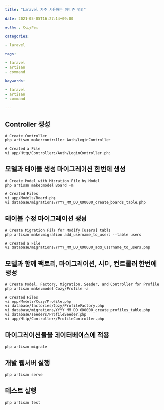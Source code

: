 ```yaml
---
title: "Laravel 자주 사용하는 아티즌 명령"

date: 2021-05-05T16:27:14+09:00

author: CozyFex

categories:

- laravel

tags:

- laravel
- artisan
- command

keywords:

- laravel
- artisan
- command

---
```


## Controller 생성

```shell
# Create Controller
php artisan make:controller Auth/LoginController

# Created a File
vi app/Http/Controllers/Auth/LoginController.php
````

## 모델과 테이블 생성 마이그레이션 한번에 생성

```shell
# Create Model with Migration File by Model
php artisan make:model Board -m

# Created Files
vi app/Models/Board.php
vi database/migrations/YYYY_MM_DD_000000_create_boards_table.php
```

## 테이블 수정 마이그레이션 생성

```shell
# Create Migration File for Modify [users] table
php artisan make:migration add_username_to_users --table users

# Created a File
vi database/migrations/YYYY_MM_DD_000000_add_username_to_users.php
```

## 모델과 함께 팩토리, 마이그레이션, 시더, 컨트롤러 한번에 생성

```shell
# Create Model, Factory, Migration, Seeder, and Controller for Profile
php artisan make:model Cozy/Profile -a

# Created Files
vi app/Models/Cozy/Profile.php
vi database/factories/Cozy/ProfileFactory.php
vi database/migrations/YYYY_MM_DD_000000_create_profiles_table.php
vi database/seeders/ProfileSeeder.php
vi app/Http/Controllers/ProfileController.php
```

## 마이그레이션들을 데이터베이스에 적용

```shell
php artisan migrate
```

## 개발 웹서버 실행

```shell
php artisan serve
```

## 테스트 실행

```shell
php artisan test
```